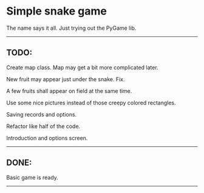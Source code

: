 Simple snake game
================

The name says it all.
Just trying out the PyGame lib.

____

## TODO:

Create map class. Map may get a bit more complicated later.

New fruit may appear just under the snake. Fix.

A few fruits shall appear on field at the same time.

Use some nice pictures instead of those creepy colored rectangles.

Saving records and options.

Refactor like half of the code.

Introduction and options screen.

____

## DONE:

Basic game is ready.

____